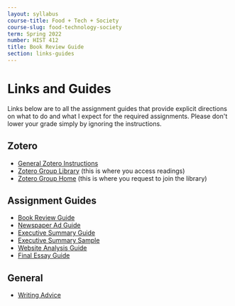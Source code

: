 ```yaml
---
layout: syllabus
course-title: Food + Tech + Society
course-slug: food-technology-society
term: Spring 2022
number: HIST 412
title: Book Review Guide
section: links-guides
---
```


# Links and Guides
Links below are to all the assignment guides that provide explicit directions on what to do and what I expect for the required assignments. Please don't lower your grade simply by ignoring the instructions.

## Zotero
- [General Zotero Instructions](/courses/etc/zotero)
- [Zotero Group Library](https://www.zotero.org/groups/1647225/food-tech-society-unm/library) (this is where you access readings)
- [Zotero Group Home](https://www.zotero.org/groups/1647225/food-tech-society-unm/) (this is where you request to join the library)


## Assignment Guides
- [Book Review Guide](book-review-guide)
- [Newspaper Ad Guide](newspaper-ads-guide)
- [Executive Summary Guide](exec-summary-guide)
- [Executive Summary Sample](exec-summary-example)
- [Website Analysis Guide](website-analysis-guide)
- [Final Essay Guide](final-essay-guide)

## General
- [Writing Advice](writing-advice)
